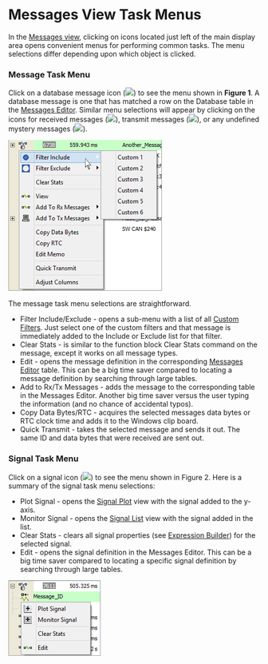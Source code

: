 # Messages View Task Menus

In the [Messages view](../), clicking on icons located just left of the main display area opens convenient menus for performing common tasks. The menu selections differ depending upon which object is clicked.

### Message Task Menu

Click on a database message icon (![](https://cdn.intrepidcs.net/support/VehicleSpy/assets/DBaseMsgIcon.gif)) to see the menu shown in **Figure 1**. A database message is one that has matched a row on the Database table in the [Messages Editor](../../message-editor/). Similar menu selections will appear by clicking on the icons for received messages (![](https://cdn.intrepidcs.net/support/VehicleSpy/assets/RxMsgIcon.gif)), transmit messages (![](https://cdn.intrepidcs.net/support/VehicleSpy/assets/TxMsgIcon.gif)), or any undefined mystery messages (![](https://cdn.intrepidcs.net/support/VehicleSpy/assets/MysteryMsgIcon.gif)).

![Figure 1: The message task menu is opened by clicking on message icons in Messages view.](../../../../.gitbook/assets/spysellmsg1.gif)

The message task menu selections are straightforward.

* Filter Include/Exclude - opens a sub-menu with a list of all [Custom Filters](../messages-view-filter-bar/messages-view-custom-filters.md). Just select one of the custom filters and that message is immediately added to the Include or Exclude list for that filter.
* Clear Stats - is similar to the function block Clear Stats command on the message, except it works on all message types.
* Edit - opens the message definition in the corresponding [Messages Editor](../../message-editor/) table. This can be a big time saver compared to locating a message definition by searching through large tables.
* Add to Rx/Tx Messages - adds the message to the corresponding table in the Messages Editor. Another big time saver versus the user typing the information (and no chance of accidental typos).
* Copy Data Bytes/RTC - acquires the selected messages data bytes or RTC clock time and adds it to the Windows clip board.
* Quick Transmit - takes the selected message and sends it out. The same ID and data bytes that were received are sent out.

### Signal Task Menu

Click on a signal icon (![](https://cdn.intrepidcs.net/support/VehicleSpy/assets/DefinedSignalIcon.gif)) to see the menu shown in Figure 2. Here is a summary of the signal task menu selections:

* Plot Signal - opens the [Signal Plot](../../../main-menu-measurement/signal-views/signal-plot.md) view with the signal added to the y-axis.
* Monitor Signal - opens the [Signal List](../../../main-menu-measurement/signal-views/signal-list.md) view with the signal added in the list.
* Clear Stats - clears all signal properties (see [Expression Builder](../../../../shared-features-in-vehicle-spy/shared-features-expression-builder.md)) for the selected signal.
* Edit - opens the signal definition in the Messages Editor. This can be a big time saver compared to locating a specific signal definition by searching through large tables.

![Figure 2: The signal task menu is opened by clicking on signal icons in Messages view.](../../../../.gitbook/assets/spysellmsg2.gif)
